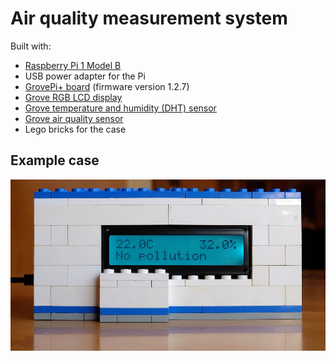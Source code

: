 # Air quality measurement system
Built with:
* [Raspberry Pi 1 Model B](https://www.raspberrypi.org/products/model-b/)
* USB power adapter for the Pi
* [GrovePi+ board](https://www.dexterindustries.com/shop/grovepi-board/) (firmware version 1.2.7)
* [Grove RGB LCD display](http://wiki.seeed.cc/Grove-LCD_RGB_Backlight/)
* [Grove temperature and humidity (DHT) sensor ](http://wiki.seeedstudio.com/wiki/Grove_-_Temperature_and_Humidity_Sensor)
* [Grove air quality sensor](http://www.seeedstudio.com/wiki/Grove_-_Air_Quality_Sensor_v1.3)
* Lego bricks for the case

## Example case
![Front of the case](front.jpg)
